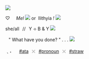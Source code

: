 ![](https://files.catbox.moe/e06avv.png)


♡‎ ‎ ‎ ‎ ‎ *Mel* ![](https://files.catbox.moe/81ewcr.gif) or‎ ‎ Ilithyia *!* ![](https://files.catbox.moe/kwz7jx.gif)

she/all⠀//⠀Y ⟢ B & Y ![](https://file.garden/Zj8MKPoh-G9Y8EJE/pixels/blue/IMG_4346.gif)

⠀" What have you done? " . . . ![](https://files.catbox.moe/8767jj.gif)
⠀⠀⠀⠀ ⠀⠀⠀⠀⠀⠀⠀⠀⠀⠀⠀⠀⠀⠀ ⠀⠀⠀⠀⠀

﹑˖  ⠀⠀[#ata](https://ilithyiaaaa.atabook.org/)⠀𓏴⠀[#pronoun](https://en.pronouns.page/@Ilithyia)⠀𓏴⠀[#straw](https://spawnprayerr.straw.page)
